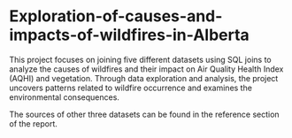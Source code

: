 # Exploration-of-causes-and-impacts-of-wildfires-in-Alberta
This project focuses on joining five different datasets using SQL joins to analyze the causes of wildfires and their impact on Air Quality Health Index (AQHI) and vegetation. Through data exploration and analysis, the project uncovers patterns related to wildfire occurrence and examines the environmental consequences.


The sources of other three datasets can be found in the reference section of the report.
